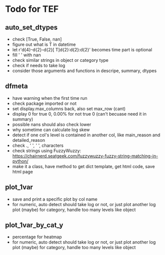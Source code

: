 # Todo for TEF
## auto_set_dtypes

- check [True, False, nan]
- figure out what is T in datetime
- let r'd{4}-d{2}-d{2}[ T]d{2}:d{2}:d{2}' becomes time part is optional
- fill ' ' with nan
- check similar strings in object or category type
- check if needs to take log
- consider those arguments and functions in descripe, summary, dtypes

## dfmeta

- have warning when the first time run
- check package imported or not
- set display.max_columns back, also set max_row (cant)
- display 0 for true 0, 0.00% for not true 0 (can't becuase need it in summary)
- possible nans should also check lower
- why sometime can calculate log skew
- detect if one col's level is contained in another col, like main_reason and detailed_reason
- check ., ' ', '  ', characters
- check strings using FuzzyWuzzy: https://chairnerd.seatgeek.com/fuzzywuzzy-fuzzy-string-matching-in-python/
- make it a class, have method to get dict template, get html code, save html page

## plot_1var

- save and print a specific plot by col name
- for numeric, auto detect should take log or not, or just plot another log plot
    (maybe) for category, handle too many levels like object
    
## plot_1var_by_cat_y

- percentage for heatmap
- for numeric, auto detect should take log or not, or just plot another log plot
    (maybe) for category, handle too many levels like object